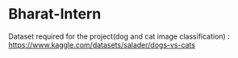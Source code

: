 # Bharat-Intern
Dataset required for the project(dog and cat image classification) : https://www.kaggle.com/datasets/salader/dogs-vs-cats
